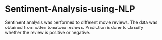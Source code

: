 # Sentiment-Analysis-using-NLP
Sentiment analysis was performed to different movie reviews. The data was obtained from rotten tomatoes reviews. Prediction is done to classify whether the review is positive or negative.
